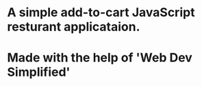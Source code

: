 # A simple add-to-cart JavaScript resturant applicataion.
# Made with the help of 'Web Dev Simplified' 
